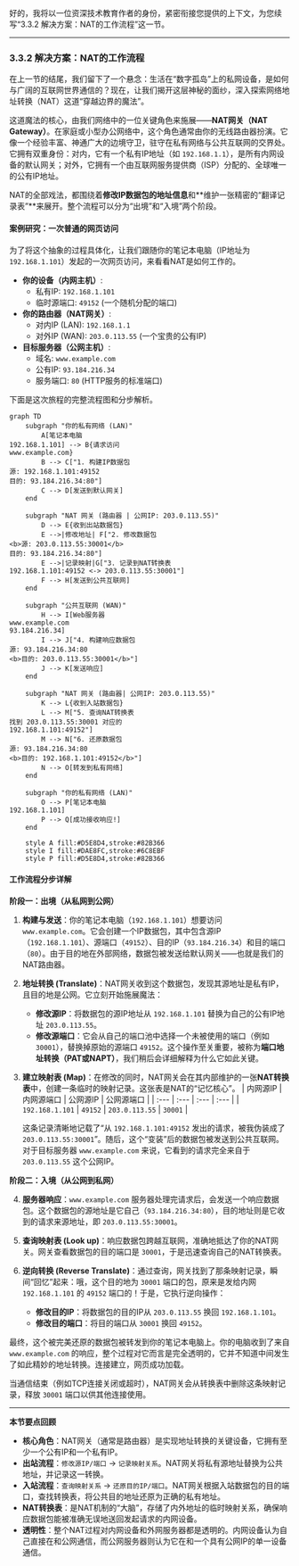 好的，我将以一位资深技术教育作者的身份，紧密衔接您提供的上下文，为您续写“3.3.2 解决方案：NAT的工作流程”这一节。

---

### 3.3.2 解决方案：NAT的工作流程

在上一节的结尾，我们留下了一个悬念：生活在“数字孤岛”上的私网设备，是如何与广阔的互联网世界通信的？现在，让我们揭开这层神秘的面纱，深入探索网络地址转换（NAT）这道“穿越边界的魔法”。

这道魔法的核心，由我们网络中的一位关键角色来施展——**NAT网关（NAT Gateway）**。在家庭或小型办公网络中，这个角色通常由你的无线路由器扮演。它像一个经验丰富、神通广大的边境守卫，驻守在私有网络与公共互联网的交界处。它拥有双重身份：对内，它有一个私有IP地址（如 `192.168.1.1`），是所有内网设备的默认网关；对外，它拥有一个由互联网服务提供商（ISP）分配的、全球唯一的公有IP地址。

NAT的全部戏法，都围绕着**修改IP数据包的地址信息**和**维护一张精密的“翻译记录表”**来展开。整个流程可以分为“出境”和“入境”两个阶段。

#### 案例研究：一次普通的网页访问

为了将这个抽象的过程具体化，让我们跟随你的笔记本电脑（IP地址为 `192.168.1.101`）发起的一次网页访问，来看看NAT是如何工作的。

*   **你的设备（内网主机）**:
    *   私有IP: `192.168.1.101`
    *   临时源端口: `49152` (一个随机分配的端口)
*   **你的路由器（NAT网关）**:
    *   对内IP (LAN): `192.168.1.1`
    *   对外IP (WAN): `203.0.113.55` (一个宝贵的公有IP)
*   **目标服务器（公网主机）**:
    *   域名: `www.example.com`
    *   公有IP: `93.184.216.34`
    *   服务端口: `80` (HTTP服务的标准端口)

下面是这次旅程的完整流程图和分步解析。

```mermaid
graph TD
    subgraph "你的私有网络 (LAN)"
        A[笔记本电脑
192.168.1.101] --> B{请求访问
www.example.com}
        B --> C["1. 构建IP数据包
源: 192.168.1.101:49152
目的: 93.184.216.34:80"]
        C --> D[发送到默认网关]
    end

    subgraph "NAT 网关 (路由器 | 公网IP: 203.0.113.55)"
        D --> E{收到出站数据包}
        E -->|修改地址| F["2. 修改数据包
<b>源: 203.0.113.55:30001</b>
目的: 93.184.216.34:80"]
        E -->|记录映射|G["3. 记录到NAT转换表
192.168.1.101:49152 <-> 203.0.113.55:30001"]
        F --> H[发送到公共互联网]
    end

    subgraph "公共互联网 (WAN)"
        H --> I[Web服务器
www.example.com
93.184.216.34]
        I --> J["4. 构建响应数据包
源: 93.184.216.34:80
<b>目的: 203.0.113.55:30001</b>"]
        J --> K[发送响应]
    end

    subgraph "NAT 网关 (路由器| 公网IP: 203.0.113.55)"
        K --> L{收到入站数据包}
        L --> M["5. 查询NAT转换表
找到 203.0.113.55:30001 对应的
192.168.1.101:49152"]
        M --> N["6. 还原数据包
源: 93.184.216.34:80
<b>目的: 192.168.1.101:49152</b>"]
        N --> O[转发到私有网络]
    end

    subgraph "你的私有网络 (LAN)"
        O --> P[笔记本电脑
192.168.1.101]
        P --> Q[成功接收响应!]
    end

    style A fill:#D5E8D4,stroke:#82B366
    style I fill:#DAE8FC,stroke:#6C8EBF
    style P fill:#D5E8D4,stroke:#82B366
```

#### 工作流程分步详解

**阶段一：出境（从私网到公网）**

1.  **构建与发送**：你的笔记本电脑（`192.168.1.101`）想要访问 `www.example.com`。它会创建一个IP数据包，其中包含源IP（`192.168.1.101`）、源端口（`49152`）、目的IP（`93.184.216.34`）和目的端口（`80`）。由于目的地在外部网络，数据包被发送给默认网关——也就是我们的NAT路由器。

2.  **地址转换 (Translate)**：NAT网关收到这个数据包，发现其源地址是私有IP，且目的地是公网。它立刻开始施展魔法：
    *   **修改源IP**：将数据包的源IP地址从 `192.168.1.101` 替换为自己的公有IP地址 `203.0.113.55`。
    *   **修改源端口**：它会从自己的端口池中选择一个未被使用的端口（例如 `30001`），替换掉原始的源端口 `49152`。这个操作至关重要，被称为**端口地址转换（PAT或NAPT）**，我们稍后会详细解释为什么它如此关键。

3.  **建立映射表 (Map)**：在修改的同时，NAT网关会在其内部维护的一张**NAT转换表**中，创建一条临时的映射记录。这张表是NAT的“记忆核心”。
    | 内网源IP | 内网源端口 | 公网源IP | 公网源端口 |
    | :--- | :--- | :--- | :--- |
    | `192.168.1.101` | `49152` | `203.0.113.55` | `30001` |

    这条记录清晰地记载了“从 `192.168.1.101:49152` 发出的请求，被我伪装成了 `203.0.113.55:30001`”。随后，这个“变装”后的数据包被发送到公共互联网。对于目标服务器 `www.example.com` 来说，它看到的请求完全来自于 `203.0.113.55` 这个公网IP。

**阶段二：入境（从公网到私网）**

4.  **服务器响应**：`www.example.com` 服务器处理完请求后，会发送一个响应数据包。这个数据包的源地址是它自己（`93.184.216.34:80`），目的地址则是它收到的请求来源地址，即 `203.0.113.55:30001`。

5.  **查询映射表 (Look up)**：响应数据包跨越互联网，准确地抵达了你的NAT网关。网关查看数据包的目的端口是 `30001`，于是迅速查询自己的NAT转换表。

6.  **逆向转换 (Reverse Translate)**：通过查询，网关找到了那条映射记录，瞬间“回忆”起来：哦，这个目的地为 `30001` 端口的包，原来是发给内网 `192.168.1.101` 的 `49152` 端口的！于是，它执行逆向操作：
    *   **修改目的IP**：将数据包的目的IP从 `203.0.113.55` 换回 `192.168.1.101`。
    *   **修改目的端口**：将目的端口从 `30001` 换回 `49152`。

最终，这个被完美还原的数据包被转发到你的笔记本电脑上。你的电脑收到了来自 `www.example.com` 的响应，整个过程对它而言是完全透明的，它并不知道中间发生了如此精妙的地址转换。连接建立，网页成功加载。

当通信结束（例如TCP连接关闭或超时），NAT网关会从转换表中删除这条映射记录，释放 `30001` 端口以供其他连接使用。

---

**本节要点回顾**

*   **核心角色**：NAT网关（通常是路由器）是实现地址转换的关键设备，它拥有至少一个公有IP和一个私有IP。
*   **出站流程**：`修改源IP/端口` -> `记录映射关系`。NAT网关将私有源地址替换为公共地址，并记录这一转换。
*   **入站流程**：`查询映射关系` -> `还原目的IP/端口`。NAT网关根据入站数据包的目的端口，查找转换表，将公共目的地址还原为正确的私有地址。
*   **NAT转换表**：是NAT机制的“大脑”，存储了内外地址的临时映射关系，确保响应数据包能被准确无误地送回发起请求的内网设备。
*   **透明性**：整个NAT过程对内网设备和外网服务器都是透明的。内网设备认为自己直接在和公网通信，而公网服务器则认为它在和一个具有公网IP的单一设备通信。